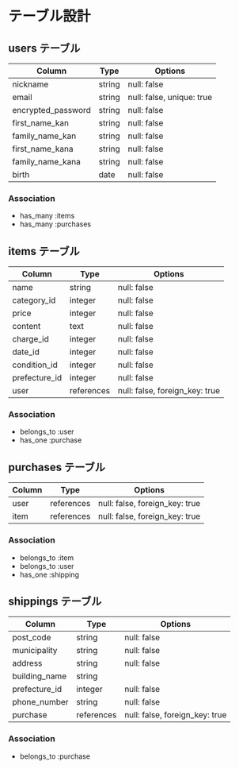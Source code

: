 # テーブル設計

## users テーブル

| Column                | Type      | Options                   |
| --------------------- | --------- | ------------------------- |
| nickname              | string    | null: false               |
| email                 | string    | null: false, unique: true |
| encrypted_password    | string    | null: false               |
| first_name_kan        | string    | null: false               |
| family_name_kan       | string    | null: false               |
| first_name_kana       | string    | null: false               |
| family_name_kana      | string    | null: false               |
| birth                 | date      | null: false               |



### Association

- has_many :items
- has_many :purchases

## items テーブル

| Column              | Type        | Options                        |
| ------------------- | ----------- | ------------------------------ |
| name                | string      | null: false                    |
| category_id         | integer     | null: false                    |
| price               | integer     | null: false                    |
| content             | text        | null: false                    |
| charge_id           | integer      | null: false                    |
| date_id             | integer      | null: false                    |
| condition_id        | integer      | null: false                    |
| prefecture_id       | integer      | null: false                    |
| user                | references  | null: false, foreign_key: true |

### Association

- belongs_to :user
- has_one :purchase

## purchases テーブル

| Column | Type       | Options                        |
| ------ | ---------- | ------------------------------ |
| user   | references | null: false, foreign_key: true |
| item   | references | null: false, foreign_key: true |

### Association

- belongs_to :item
- belongs_to :user
- has_one :shipping

## shippings テーブル

| Column                   | Type        | Options                        |
| ------------------------ | ----------- | ------------------------------ |
| post_code                | string      | null: false                    |
| municipality             | string      | null: false                    |
| address                  | string      | null: false                    |
| building_name            | string      |                                |
| prefecture_id            | integer     | null: false                    |
| phone_number             | string      | null: false                    |
| purchase                 | references  | null: false, foreign_key: true |


### Association

- belongs_to :purchase